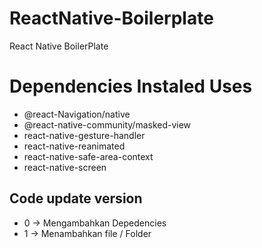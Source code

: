 # ReactNative-Boilerplate
React Native BoilerPlate

# Dependencies Instaled Uses
+ @react-Navigation/native
+ @react-native-community/masked-view
+ react-native-gesture-handler
+ react-native-reanimated
+ react-native-safe-area-context
+ react-native-screen 

## Code update version
+ 0 -> Mengambahkan Depedencies
+ 1 -> Menambahkan file / Folder 